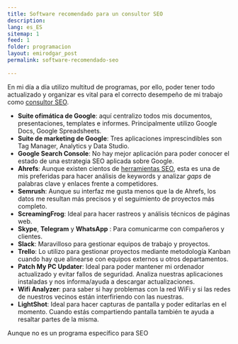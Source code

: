 ```yaml
---
title: Software recomendado para un consultor SEO
description: 
lang: es_ES
sitemap: 1
feed: 1
folder: programacion
layout: emirodgar_post
permalink: software-recomendado-seo
  
---
```


En mi día a día utilizo multitud de programas, por ello, poder tener todo actualizado y organizar es vital para el correcto desempeño de mi trabajo como [consultor SEO](https://emirodgar.com/consultor-seo).



 - **Suite ofimática de Google**: aquí centralizo todos mis documentos, presentaciones, templates e informes. Principalmente utilizo Google Docs, Google Spreadsheets.
 - **Suite de marketing de Google**: Tres aplicaciones imprescindibles son Tag Manager, Analytics y Data Studio. 
 - **Google Search Console**: No hay mejor aplicación para poder conocer el estado de una estrategia SEO aplicada sobre Google.
 - **Ahrefs**: Aunque existen cientos de [herramientas SEO](https://emirodgar.com/herramientas-seo-gratis), esta es una de mis preferidas para hacer análisis de keywords y analizar *gaps* de palabras clave y enlaces frente a competidores.
 - **Semrush**: Aunque su interfaz me gusta menos que la de Ahrefs, los datos me resultan más precisos y el seguimiento de proyectos más completo.
 - **ScreamingFrog**: Ideal para hacer rastreos y análisis técnicos de páginas web.
 - **Skype**, **Telegram** y **WhatsApp** : Para comunicarme con compañeros y clientes.
 - **Slack**: Maravilloso para gestionar equipos de trabajo y proyectos.
 - **Trello**: Lo utilizo para gestionar proyectos mediante metodología Kanban cuando hay que alinearse con equipos externos u otros departamentos.
 - **Patch My PC Updater**: Ideal para poder mantener mi ordenador actualizado y evitar fallos de seguridad. Analiza nuestras aplicaciones instaladas y nos informa/ayuda a descargar actualizaciones.
 - **Wifi Analyzer**: para saber si hay problemas con la red WiFi y si las redes de nuestros vecinos están interfiriendo con las nuestras.
 - **LightShot**: Ideal para hacer capturas de pantalla y poder editarlas en el momento. Cuando estás compartiendo pantalla también te ayuda a resaltar partes de la misma.

Aunque no es un programa específico para SEO

<!--stackedit_data:
eyJoaXN0b3J5IjpbLTc4MTIxODAwMiwxNTI3MzkyNzg0LC0xMj
QyMzY2MDE0XX0=
-->